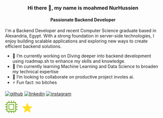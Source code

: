 ###  <p align="center">Hi there 👋, my name is moahmed NurHussien </p>
#### <p align="center">  **Passionate Backend Developer**  </p>
I'm a Backend Developer and recent Computer Science graduate based in Alexandria, Egypt. With a strong foundation in server-side technologies, I enjoy building scalable applications and exploring new ways to create efficient backend solutions.

- 🔭 I’m currently working on Diving deeper into backend development using roadmap.sh to enhance my skills and knowledge. 
- 🌱 I’m currently learning Machine Learning and Data Science to broaden my technical expertise 
- 👯 I’m looking to collaborate on productive project involes ai. 
- ⚡ Fun fact: no bitches 


[<img src='https://cdn.jsdelivr.net/npm/simple-icons@3.0.1/icons/github.svg' alt='github' height='40'>](https://github.com/yoru_19)  [<img src='https://cdn.jsdelivr.net/npm/simple-icons@3.0.1/icons/linkedin.svg' alt='linkedin' height='40'>](https://www.linkedin.com/in/https://www.linkedin.com/in/mohammed-nur-hussen-0148912b6//)  [<img src='https://cdn.jsdelivr.net/npm/simple-icons@3.0.1/icons/instagram.svg' alt='instagram' height='40'>](https://www.instagram.com/https://www.instagram.com/its.yorujoy//)  

<a href='https://docs.github.com/en/developers'><img src='https://raw.githubusercontent.com/acervenky/animated-github-badges/master/assets/devbadge.gif' width='40' height='40'></a> <a href='https://stars.github.com/'><img src='https://raw.githubusercontent.com/acervenky/animated-github-badges/master/assets/starbadge.gif' width='35' height='35'></a> 


